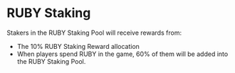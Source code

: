 # RUBY Staking

Stakers in the RUBY Staking Pool will receive rewards from:&#x20;

* The 10% RUBY Staking Reward allocation
* When players spend RUBY in the game, 60% of them will be added into the RUBY Staking Pool.
